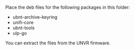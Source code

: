 Place the deb files for the following packages in this folder:
* ubnt-archive-keyring
* unifi-core
* ubnt-tools
* ulp-go

You can extract the files from the UNVR firmware.
